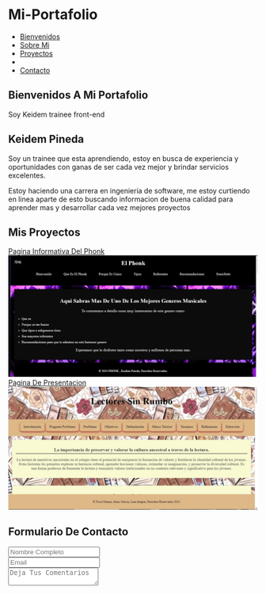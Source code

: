 # Mi-Portafolio

<!DOCTYPE html>
<html lang="es">
  <head>
    <meta charset="UTF-8" />
    <meta name="viewport" content="width=device-width, initial-scale=1.0" />
    <title>Portafolio</title>
    <link rel="stylesheet" href="styles.css" />
  </head>
  <body>
    <nav id="nav-bar">
      <ul class="ul-nav">
        <li class="nav-li">
          <a href="#bienvenidos" class="a-nav">Bienvenidos</a>
        </li>
        <li class="nav-li"><a href="#Sobre-mi" class="a-nav">Sobre Mi</a></li>
        <li class="nav-li"><a href="#proyectos" class="a-nav">Proyectos</a></li>
        <li class="nav-li"></li>
        <li class="nav-li"><a href="#Contacto" class="a-nav">Contacto</a></li>
      </ul>
    </nav>
    <section id="bienvenidos">
      <h1>Bienvenidos A Mi Portafolio</h1>
      <p>Soy Keidem trainee front-end</p>
    </section>
    <section id="Sobre-mi">
      <h2 class="h2-sobremi">Keidem Pineda</h2>
      <p class="p-sobremi">
        Soy un trainee que esta aprendiendo, estoy en busca de experiencia y
        oportunidades con ganas de ser cada vez mejor y brindar servicios
        excelentes.
      </p>
      <p class="p-sobremi">
        Estoy haciendo una carrera en ingenieria de software, me estoy curtiendo
        en linea aparte de esto buscando informacion de buena calidad para
        aprender mas y desarrollar cada vez mejores proyectos
      </p>
    </section>
    <section id="proyectos">
      <h2>Mis Proyectos</h2>
      <a
        href="https://keidempineda.github.io/El-Phonk/"
        target="_blank"
        title="Enlace Pagina El-Phonk"
        >Pagina Informativa Del Phonk</a
      >
      <img
        src="imagenes/El-Phonk.jpeg"
        alt="Pagina Informativa De El Phonk"
        title="Pagina Informativa De El Phonk"
      />
      <a
        href="https://keidempineda.github.io/Lectores-Sin-Rumbo/"
        target="_blank"
        title="Enlace Pagina Lectores Sin Rumbo"
        >Pagina De Presentacion</a
      >
      <img
        src="imagenes/Lectores.jpeg"
        alt="Pagina De Presentacion"
        title="Pagina De Presentacion"
      />
    </section>
    <form id="Contacto">
      <h2 class="h2-form">Formulario De Contacto</h2>
      <div class="form-input">
        <input type="text" placeholder="Nombre Completo" required />
      </div>
      <div class="form-input">
        <input type="email" rows="7" placeholder="Email" required />
      </div>
      <div class="form-input">
        <textarea placeholder="Deja Tus Comentarios"></textarea>
      </div>
    </form>
  </body>
</html>
